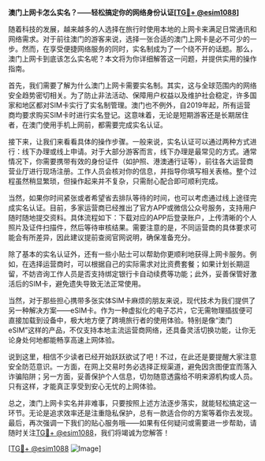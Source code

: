 **澳门上网卡怎么实名？——轻松搞定你的网络身份认证[[TG💪+ @esim1088](https://t.me/s/esim1088)]**

随着科技的发展，越来越多的人选择在旅行时使用本地的上网卡来满足日常通讯和网络需求。对于前往澳门的游客来说，选择一张合适的澳门上网卡是必不可少的一步。然而，在享受便捷网络服务的同时，实名制成为了一个绕不开的话题。那么，澳门上网卡到底该怎么实名呢？本文将为你详细解答这一问题，并提供实用的操作指南。

首先，我们需要了解为什么澳门上网卡需要实名制。其实，这与全球范围内的网络安全趋势密切相关。为了防止非法活动、保障用户权益以及维护社会稳定，许多国家和地区都对SIM卡实行了实名制管理。澳门也不例外，自2019年起，所有运营商均要求购买SIM卡时进行实名登记。这意味着，无论是短期游客还是长期居住者，在澳门使用手机上网前，都需要完成实名认证。

接下来，让我们来看看具体的操作步骤。一般来说，实名认证可以通过两种方式进行：线下办理或线上申请。对于大部分游客而言，线下办理是最常见的方式。通常情况下，你需要携带有效的身份证件（如护照、港澳通行证等），前往各大运营商营业厅进行现场注册。工作人员会核对你的信息，并指导你填写相关表格。整个过程虽然稍显繁琐，但操作起来并不复杂，只需耐心配合即可顺利完成。

当然，如果你时间紧张或者希望省去排队等待的时间，也可以考虑通过线上途径完成实名认证。目前，多家运营商已经推出了官方APP或微信公众号服务，支持用户随时随地提交资料。具体流程如下：下载对应的APP后登录账户，上传清晰的个人照片及证件扫描件，然后等待审核结果。需要注意的是，不同运营商的具体要求可能会有所差异，因此建议提前查阅官网说明，确保准备充分。

除了基本的实名认证外，还有一些小贴士可以帮助你更顺利地获得上网卡服务。例如，在选择运营商时，可以根据自己的实际需求对比资费套餐；如果计划长期逗留，不妨咨询工作人员是否支持绑定银行卡自动续费等功能；此外，妥善保管好激活后的SIM卡，避免遗失导致无法正常使用。

当然，对于那些担心携带多张实体SIM卡麻烦的朋友来说，现代技术为我们提供了另一种解决方案——eSIM卡。作为一种虚拟化的电子芯片，它无需物理插拔便可直接加载到设备中，极大地方便了跨境旅行者的使用体验。特别是像“澳门eSIM”这样的产品，不仅支持本地主流运营商网络，还具备灵活切换功能，让你无论身处何地都能畅享高速上网体验。

说到这里，相信不少读者已经开始跃跃欲试了吧！不过，在此还是要提醒大家注意安全防范意识。一方面，在网上交易时务必选择正规渠道，避免因贪图便宜而落入诈骗陷阱；另一方面，妥善保护个人信息，切勿随意透露给不明来源机构或人员。只有这样，才能真正享受到安心无忧的上网体验。

总之，澳门上网卡实名并非难事，只要按照上述方法逐步落实，就能轻松搞定这一环节。无论是追求效率还是注重隐私保护，总有一款适合你的方案等着你去发现。最后，再次强调一下我们的贴心服务哦——如果有任何疑问或需要进一步帮助，请随时关注[TG💪+ @esim1088](https://t.me/s/esim1088)，我们将竭诚为您解答！

[[TG💪+ @esim1088](https://t.me/s/esim1088) ![Image](https://i.postimg.cc/4NQfJmqS/Snipaste-2025-05-13-00-14-12.png)]
